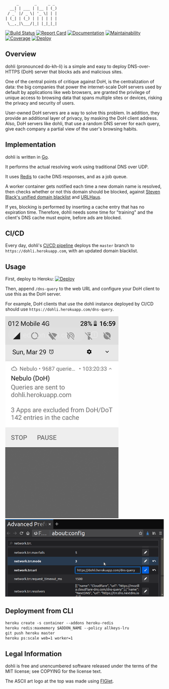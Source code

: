 ```
     _       _     _ _ 
  __| | ___ | |__ | (_)
 / _` |/ _ \| '_ \| | |
| (_| | (_) | | | | | |
 \__,_|\___/|_| |_|_|_|
```

[![Build Status](https://travis-ci.org/dimkr/dohli.svg?branch=master)](https://travis-ci.org/dimkr/dohli) [![Report Card](https://goreportcard.com/badge/github.com/dimkr/dohli)](https://goreportcard.com/report/github.com/dimkr/dohli) [![Documentation](https://img.shields.io/static/v1?color=brightgreen&logo=go&label=pkg.go.dev&message=reference)](https://pkg.go.dev/github.com/dimkr/dohli) [![Maintainability](https://api.codeclimate.com/v1/badges/6dbd89625956c0c9b583/maintainability)](https://codeclimate.com/github/dimkr/dohli/maintainability) [![Coverage](https://api.codeclimate.com/v1/badges/6dbd89625956c0c9b583/test_coverage)](https://codeclimate.com/github/dimkr/dohli/test_coverage) [![Deploy](https://img.shields.io/static/v1?color=blue&logo=heroku&label=heroku&message=deploy)](https://heroku.com/deploy)

## Overview

dohli (pronounced do-kh-li) is a simple and easy to deploy DNS-over-HTTPS (DoH) server that blocks ads and malicious sites.

One of the central points of critique against DoH, is the centralization of data: the big companies that power the internet-scale DoH servers used by default by applications like web browsers, are granted the privilege of unique access to browsing data that spans multiple sites or devices, risking the privacy and security of users.

User-owned DoH servers are a way to solve this problem. In addition, they provide an additional layer of privacy, by masking the DoH client address. Also, DoH servers like dohli, that use a random DNS server for each query, give each company a partial view of the user's browsing habits.

## Implementation

dohli is written in [Go](https://golang.org/).

It performs the actual resolving work using traditional DNS over UDP.

It uses [Redis](https://redis.io/) to cache DNS responses, and as a job queue.

A worker container gets notified each time a new domain name is resolved, then checks whether or not this domain should be blocked, against [Steven Black's unified domain blacklist](https://github.com/StevenBlack/hosts) and [URLHaus](https://urlhaus.abuse.ch).

If yes, blocking is performed by inserting a cache entry that has no expiration time. Therefore, dohli needs some time for "training" and the client's DNS cache must expire, before ads are blocked.

## CI/CD

Every day, dohli's [CI/CD pipeline](https://travis-ci.org/github/dimkr/dohli/builds) deploys the `master` branch to `https://dohli.herokuapp.com`, with an updated domain blacklist.

## Usage

First, deploy to Heroku: [![Deploy](https://www.herokucdn.com/deploy/button.svg)](https://heroku.com/deploy)

Then, append `/dns-query` to the web URL and configure your DoH client to use this as the DoH server.

For example, DoH clients that use the dohli instance deployed by CI/CD should use `https://dohli.herokuapp.com/dns-query`.

![Android](https://github.com/dimkr/dohli/raw/master/static/android.png) ![Firefox](https://github.com/dimkr/dohli/raw/master/static/firefox.png)

## Deployment from CLI

```
heroku create -s container --addons heroku-redis
heroku redis:maxmemory $ADDON_NAME --policy allkeys-lru
git push heroku master
heroku ps:scale web=1 worker=1
```

## Legal Information

dohli is free and unencumbered software released under the terms of the MIT license; see COPYING for the license text.

The ASCII art logo at the top was made using [FIGlet](http://www.figlet.org/).
